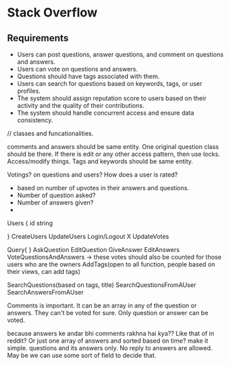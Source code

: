 # Stack Overflow
## Requirements
- Users can post questions, answer questions, and comment on questions and answers.
- Users can vote on questions and answers.
- Questions should have tags associated with them.
- Users can search for questions based on keywords, tags, or user profiles.
- The system should assign reputation score to users based on their activity and the quality of their contributions.
- The system should handle concurrent access and ensure data consistency.



// classes and funcationalities. 

comments and answers should be same entity. 
One original question class should be there. 
If there is edit or any other access pattern, then use locks. Access/modify things. 
Tags and keywords should be same entity. 

Votings? on questions and users? 
How does a user is rated? 
- based on number of upvotes in their answers and questions. 
- Number of question asked? 
- Number of answers given? 
- 


Users {
    id string 

}
CreateUsers
UpdateUsers
Login/Logout X 
UpdateVotes

Query{
}
AskQuestion
EditQuestion
GiveAnswer
EditAnswers
VoteQuestionsAndAnswers -> these votes should also be counted for those users who are the owners
AddTags(open to all function, people based on their views, can add tags)

SearchQuestions(based on tags, title)
SearchQuestionsFromAUser
SearchAnswersFromAUser

Comments is important. 
It can be an array in any of the question or answers. 
They can't be voted for sure. 
Only question or answer can be voted. 


because answers ke andar bhi comments rakhna hai kya?? Like that of in reddit? 
Or just one array of answers and sorted based on time? 
make it simple. 
questions and its answers only. No reply to answers are allowed. May be we can use some sort of field to decide that. 



